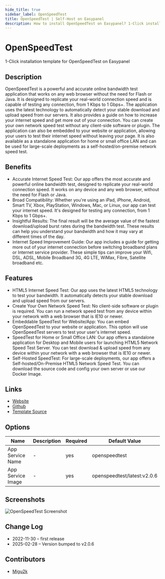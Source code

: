 ```yaml
---
hide_title: true
sidebar_label: OpenSpeedTest
title: OpenSpeedTest | Self-Host on Easypanel
description: How to install OpenSpeedTest on Easypanel? 1-Click installation template for OpenSpeedTest on Easypanel
---
```


<!-- generated -->

# OpenSpeedTest

1-Click installation template for OpenSpeedTest on Easypanel

## Description

OpenSpeedTest is a powerful and accurate online bandwidth test application that works on any web browser without the need for Flash or Java. It is designed to replicate your real-world connection speed and is capable of testing any connection, from 1 Kbps to 1 Gbps+. The application uses the latest technology to automatically detect your stable download and upload speed from our servers. It also provides a guide on how to increase your internet speed and get more out of your connection. You can create your own network speed test without any client-side software or plugin. The application can also be embedded to your website or application, allowing your users to test their internet speed without leaving your page. It is also available as a standalone application for home or small office LAN and can be used for large-scale deployments as a self-hosted/on-premise network speed test.

## Benefits

- Accurate Internet Speed Test: Our app offers the most accurate and powerful online bandwidth test, designed to replicate your real-world connection speed. It works on any device and any web browser, without the need for Flash or Java.
- Broad Compatibility: Whether you're using an iPad, iPhone, Android, Smart TV, Xbox, PlayStation, Windows, Mac, or Linux, our app can test your internet speed. It's designed for testing any connection, from 1 Kbps to 1 Gbps+.
- Insightful Results: The final result will be the average value of the fastest download/upload burst rates during the bandwidth test. These results can help you understand your bandwidth and how it may vary at different times of the day.
- Internet Speed Improvement Guide: Our app includes a guide for getting more out of your internet connection before switching broadband plans or Internet service provider. These simple tips can improve your Wifi, DSL, ADSL, Mobile Broadband 3G, 4G LTE, WiMax, Fibre, Satellite broadband etc.

## Features

- HTML5 Internet Speed Test: Our app uses the latest HTML5 technology to test your bandwidth. It automatically detects your stable download and upload speed from our servers.
- Create Your Own Network Speed Test: No client-side software or plugin is required. You can run a network speed test from any device within your network with a web browser that is IE10 or newer.
- Embeddable SpeedTest for Website/App: You can embed OpenSpeedTest to your website or application. This option will use OpenSpeedTest servers to test your user's internet speed.
- SpeedTest for Home or Small Office LAN: Our app offers a standalone application for Desktop and Mobile users for launching HTML5 Network Speed Test Server. You can test download & upload speed from any device within your network with a web browser that is IE10 or newer.
- Self-Hosted SpeedTest: For large-scale deployments, our app offers a Self-hosted/On-Premise HTML5 Network Speed Test. You can download the source code and config your own server or use our Docker Image.

## Links

- [Website](https://openspeedtest.com/)
- [Github](https://github.com/openspeedtest/Speed-Test)
- [Template Source](https://github.com/easypanel-io/templates/tree/main/templates/openspeedtest)

## Options

Name | Description | Required | Default Value
-|-|-|-
App Service Name | - | yes | openspeedtest
App Service Image | - | yes | openspeedtest/latest:v2.0.6

## Screenshots

![OpenSpeedTest Screenshot](./assets/screenshot.png)

## Change Log

- 2022-11-30 – first release
- 2025-02-28 – Version bumped to v2.0.6

## Contributors

- [Migu2k](https://github.com/migu2k)
